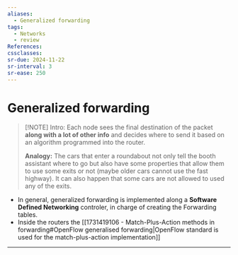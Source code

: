 ```yaml
---
aliases:
  - Generalized forwarding
tags:
  - Networks
  - review
References: 
cssclasses:
sr-due: 2024-11-22
sr-interval: 3
sr-ease: 250
---
```

# Generalized forwarding

> [!NOTE] Intro: 
>  Each node sees the final destination of the packet **along with a lot of other info** and decides where to send it based on an algorithm programmed into the router. 
>  
>  **Analogy:**
>  The cars that enter a roundabout not only tell the booth assistant where to go but also have some properties that allow them to use some exits or not (maybe older cars cannot use the fast highway). It can also happen that some cars are not allowed to used any of the exits.

+ In general, generalized forwarding is implemented along a **Software Defined Networking** controler, in charge of creating the Forwarding tables. 
+ Inside the routers the  [[1731419106 - Match-Plus-Action methods in forwarding#OpenFlow generalised forwarding|OpenFlow standard is used for the match-plus-action implementation]]



***